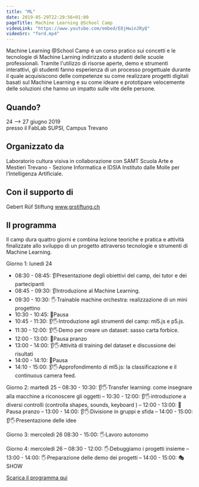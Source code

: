 ```yaml
---
title: "ML"
date: 2019-05-29T22:29:56+01:00
pageTitle: Machine Learning @School Camp
videoLink: "https://www.youtube.com/embed/E8jHwinJRyQ"
videoSrc: "ford.mp4"
---
```


Machine Learning @School Camp è un corso pratico sui concetti e le tecnologie di Machine Larning indirizzato a studenti delle scuole professionali. Tramite l'utilizzo di risorse aperte, demo e strumenti interattivi, gli studenti fanno esperienza di un processo progettuale durante il quale acquisiscono delle competenze su come realizzare progetti digitali basati sul Machine Learning e su come ideare e prototipare velocemente delle soluzioni che hanno un impatto sulle vite delle persone.

## Quando?
24 ⟶ 27 giugno 2019 <br>
presso il FabLab SUPSI, Campus Trevano

## Organizzato da
Laboratorio cultura visiva in collaborazione con SAMT Scuola Arte e Mestieri Trevano - Sezione Informatica e IDSIA Instituto dalle Molle per l’Intelligenza Artificiale.

## Con il supporto di
Gebert Rüf Stiftung
www.grstiftung.ch

## Il programma
Il camp dura quattro giorni e combina lezione teoriche e pratica e attività finalizzate allo sviluppo di un progetto attraverso tecnologie e strumenti di Machine Learning.

Giorno 1: lunedì 24 
- 08:30 - 08:45: 👂Presentazione degli obiettivi del camp, dei tutor e dei partecipanti
- 08:45 - 09:30: 👂Introduzione al Machine Learning.
- 09:30 - 10:30: 🖐️Trainable machine orchestra: realizzazione di un mini progettino
- 10:30 - 10:45: 🍕Pausa
- 10:45 - 11:30: 👂🖐️Introduzione agli strumenti del camp: ml5.js e p5.js. 
- 11:30 - 12:00: 👂🖐️Demo per creare un dataset: sasso carta forbice.
- 12:00 - 13:00: 🍕Pausa pranzo
- 13:00 - 14:00: 👂🖐️Attività di  training del dataset e discussione dei risultati 
- 14:00 - 14:10: 🍕Pausa
- 14:10 - 15:00: 👂🖐️Approfondimento di ml5.js: la classificazione e il continuous camera feed.

Giorno 2: martedì 25 
– 08:30 - 10:30: 👂🖐️Transfer learning: come insegnare alla macchine a riconoscere gli oggetti
– 10:30 - 12:00:  👂🖐️introduzione a diversi controlli (controlla shapes, sounds, keyboard )
– 12:00 - 13:00: 🍕Pausa pranzo
– 13:00 - 14:00:  👂🖐️Divisione in gruppi e sfida 
– 14:00 - 15:00:  👂🖐️Presentazione delle idee

Giorno 3: mercoledì 26
08:30 - 15:00: 🖐️Lavoro autonomo 

Giorno 4: mercoledì 26
– 08:30 - 12:00: 🖐️Debuggiamo i progetti insieme
– 13:00 - 14:00: 🖐️Preparazione delle demo dei progetti
– 14:00 - 15:00:  🎭SHOW

<!-- ☁️⬇️ -->
<!-- se vuoi la nuvoletta nel link copia questo html snippet
e cambia href (link) e contenuto -->
<a class="cloud" href="files/mockup.pdf">Scarica il programma qui</a>

